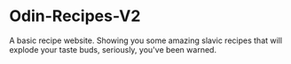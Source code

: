 # Odin-Recipes-V2

A basic recipe website. Showing you some amazing slavic recipes that will explode your taste buds, seriously, you've been warned.